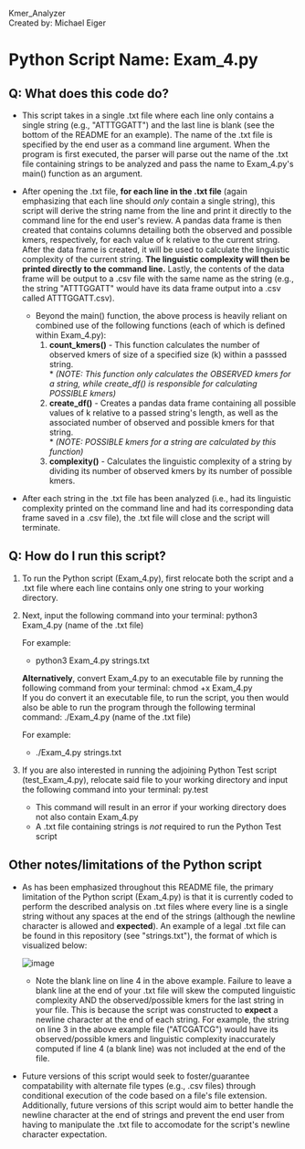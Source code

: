 Kmer_Analyzer  
Created by: Michael Eiger  

# Python Script Name: Exam_4.py

## Q: What does this code do?
- This script takes in a single .txt file where each line only contains a single string (e.g., "ATTTGGATT") and the last line is blank (see the bottom of the README for an example).  The name of the .txt file is specified by the end user as a command line argument. When the program is first executed, the parser will parse out the name of the .txt file containing strings to be analyzed and pass the name to Exam_4.py's main() function as an argument.

- After opening the .txt file, **for each line in the .txt file** (again emphasizing that each line should *only* contain a single string), this script will derive the string name from the line and print it directly to the command line for the end user's review. A pandas data frame is then created that contains columns detailing both the observed and possible kmers, respectively, for each value of k relative to the current string. After the data frame is created, it will be used to calculate the linguistic complexity of the current string. **The linguistic complexity will then be printed directly to the command line.** Lastly, the contents of the data frame will be output to a .csv file with the same name as the string (e.g., the string "ATTTGGATT" would have its data frame output into a .csv called ATTTGGATT.csv).
  - Beyond the main() function, the above process is heavily reliant on combined use of the following functions (each of which is defined within Exam_4.py):  
      1. **count_kmers()** - This function calculates the number of observed kmers of size of a specified size (k) within a passsed string.  
                        * *(NOTE: This function only calculates the OBSERVED kmers for a string, while create_df() is responsible for calculating POSSIBLE kmers)*
      2. **create_df()** - Creates a pandas data frame containing all possible values of k relative to a passed string's length, as well as the associated number of observed                           and possible kmers for that string.  
                        * *(NOTE: POSSIBLE kmers for a string are calculated by this function)*
      3. **complexity()** - Calculates the linguistic complexity of a string by dividing its number of observed kmers by its number of possible kmers.

- After each string in the .txt file has been analyzed (i.e., had its linguistic complexity printed on the command line and had its corresponding data frame saved in a .csv file), the .txt file will close and the script will terminate.

## Q: How do I run this script?  

1. To run the Python script (Exam_4.py), first relocate both the script and a .txt file where each line contains only one string to your working directory.  

2. Next, input the following command into your terminal: python3 Exam_4.py (name of the .txt file)  
  
   For example:  
     * python3 Exam_4.py strings.txt

   **Alternatively**, convert Exam_4.py to an executable file by running the following command from your terminal: chmod +x Exam_4.py  
   If you do convert it an executable file, to run the script, you then would also be able to run the program through the following terminal command: ./Exam_4.py (name of the .txt file)  
  
   For example:  
     * ./Exam_4.py strings.txt

3. If you are also interested in running the adjoining Python Test script (test_Exam_4.py), relocate said file to your working directory and input the following command into your terminal: py.test
    * This command will result in an error if your working directory does not also contain Exam_4.py
    * A .txt file containing strings is *not* required to run the Python Test script

## Other notes/limitations of the Python script

- As has been emphasized throughout this README file, the primary limitation of the Python script (Exam_4.py) is that it is currently coded to perform the described analysis on .txt files where every line is a single string without any spaces at the end of the strings (although the newline character is allowed and **expected**). An example of a legal .txt file can be found in this repository (see "strings.txt"), the format of which is visualized below:  

    ![image](https://user-images.githubusercontent.com/44222667/117521483-09ca7200-af7c-11eb-8ca2-82a5885b622e.png)  
    * Note the blank line on line 4 in the above example. Failure to leave a blank line at the end of your .txt file will skew the computed linguistic complexity AND the observed/possible kmers for the last string in your file. This is because the script was constructed to **expect** a newline character at the end of each string. For example, the string on line 3 in the above example file ("ATCGATCG") would have its observed/possible kmers and linguistic complexity inaccurately computed if line 4 (a blank line) was not included at the end of the file.

- Future versions of this script would seek to foster/guarantee compatability with alternate file types (e.g., .csv files) through conditional execution of the code based on a file's file extension. Additionally, future versions of this script would aim to better handle the newline character at the end of strings and prevent the end user from having to manipulate the .txt file to accomodate for the script's newline character expectation.
